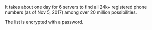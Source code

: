 It takes about one day for 6 servers to find all 24k+ registered phone numbers (as of Nov 5, 2017) among over 20 million possibilities.

The list is encrypted with a password.
